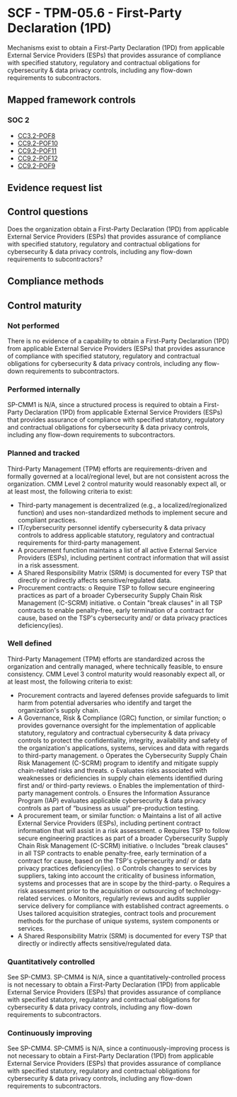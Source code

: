 # SCF - TPM-05.6 - First-Party Declaration (1PD)
Mechanisms exist to obtain a First-Party Declaration (1PD) from applicable External Service Providers (ESPs) that provides assurance of compliance with specified statutory, regulatory and contractual obligations for cybersecurity & data privacy controls, including any flow-down requirements to subcontractors.
## Mapped framework controls
### SOC 2
- [CC3.2-POF8](../soc2/cc32-pof8.md)
- [CC9.2-POF10](../soc2/cc92-pof10.md)
- [CC9.2-POF11](../soc2/cc92-pof11.md)
- [CC9.2-POF12](../soc2/cc92-pof12.md)
- [CC9.2-POF9](../soc2/cc92-pof9.md)

## Evidence request list


## Control questions
Does the organization obtain a First-Party Declaration (1PD) from applicable External Service Providers (ESPs) that provides assurance of compliance with specified statutory, regulatory and contractual obligations for cybersecurity & data privacy controls, including any flow-down requirements to subcontractors?

## Compliance methods


## Control maturity
### Not performed
There is no evidence of a capability to obtain a First-Party Declaration (1PD) from applicable External Service Providers (ESPs) that provides assurance of compliance with specified statutory, regulatory and contractual obligations for cybersecurity & data privacy controls, including any flow-down requirements to subcontractors.

### Performed internally
SP-CMM1 is N/A, since a structured process is required to obtain a First-Party Declaration (1PD) from applicable External Service Providers (ESPs) that provides assurance of compliance with specified statutory, regulatory and contractual obligations for cybersecurity & data privacy controls, including any flow-down requirements to subcontractors.

### Planned and tracked
Third-Party Management (TPM) efforts are requirements-driven and formally governed at a local/regional level, but are not consistent across the organization. CMM Level 2 control maturity would reasonably expect all, or at least most, the following criteria to exist:
- Third-party management is decentralized (e.g., a localized/regionalized function) and uses non-standardized methods to implement secure and compliant practices.
- IT/cybersecurity personnel identify cybersecurity & data privacy controls to address applicable statutory, regulatory and contractual requirements for third-party management.
- A procurement function maintains a list of all active External Service Providers (ESPs), including pertinent contract information that will assist in a risk assessment.
- A Shared Responsibility Matrix (SRM) is documented for every TSP that directly or indirectly affects sensitive/regulated data.
- Procurement contracts:
o	Require TSP to follow secure engineering practices as part of a broader Cybersecurity Supply Chain Risk Management (C-SCRM) initiative.
o	Contain "break clauses" in all TSP contracts to enable penalty-free, early termination of a contract for cause, based on the TSP's cybersecurity and/ or data privacy practices deficiency(ies).

### Well defined
Third-Party Management (TPM) efforts are standardized across the organization and centrally managed, where technically feasible, to ensure consistency. CMM Level 3 control maturity would reasonably expect all, or at least most, the following criteria to exist:
- Procurement contracts and layered defenses provide safeguards to limit harm from potential adversaries who identify and target the organization's supply chain.
- A Governance, Risk & Compliance (GRC) function, or similar function;
o	provides governance oversight for the implementation of applicable statutory, regulatory and contractual cybersecurity & data privacy controls to protect the confidentiality, integrity, availability and safety of the organization's applications, systems, services and data with regards to third-party management.
o	Operates the Cybersecurity Supply Chain Risk Management (C-SCRM) program to identify and mitigate supply chain-related risks and threats.
o	Evaluates risks associated with weaknesses or deficiencies in supply chain elements identified during first and/ or third-party reviews.
o	Enables the implementation of third-party management controls.
o	Ensures the Information Assurance Program (IAP) evaluates applicable cybersecurity & data privacy controls as part of “business as usual” pre-production testing.
- A procurement team, or similar function:
o	Maintains a list of all active External Service Providers (ESPs), including pertinent contract information that will assist in a risk assessment.
o	Requires TSP to follow secure engineering practices as part of a broader Cybersecurity Supply Chain Risk Management (C-SCRM) initiative.
o	Includes "break clauses" in all TSP contracts to enable penalty-free, early termination of a contract for cause, based on the TSP's cybersecurity and/ or data privacy practices deficiency(ies).
o	Controls changes to services by suppliers, taking into account the criticality of business information, systems and processes that are in scope by the third-party.
o	Requires a risk assessment prior to the acquisition or outsourcing of technology-related services.
o	Monitors, regularly reviews and audits supplier service delivery for compliance with established contract agreements.
o	Uses tailored acquisition strategies, contract tools and procurement methods for the purchase of unique systems, system components or services.
- A Shared Responsibility Matrix (SRM) is documented for every TSP that directly or indirectly affects sensitive/regulated data.

### Quantitatively controlled
See SP-CMM3. SP-CMM4 is N/A, since a quantitatively-controlled process is not necessary to obtain a First-Party Declaration (1PD) from applicable External Service Providers (ESPs) that provides assurance of compliance with specified statutory, regulatory and contractual obligations for cybersecurity & data privacy controls, including any flow-down requirements to subcontractors.

### Continuously improving
See SP-CMM4. SP-CMM5 is N/A, since a continuously-improving process is not necessary to obtain a First-Party Declaration (1PD) from applicable External Service Providers (ESPs) that provides assurance of compliance with specified statutory, regulatory and contractual obligations for cybersecurity & data privacy controls, including any flow-down requirements to subcontractors.
